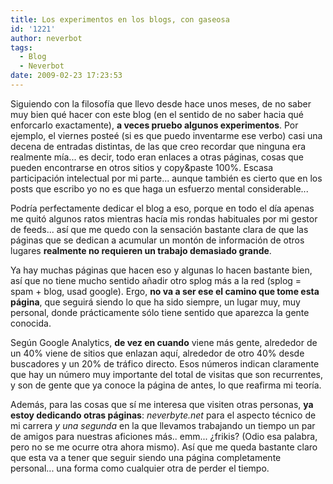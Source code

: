 ```yaml
---
title: Los experimentos en los blogs, con gaseosa
id: '1221'
author: neverbot
tags:
  - Blog
  - Neverbot
date: 2009-02-23 17:23:53
---
```


Siguiendo con la filosofía que llevo desde hace unos meses, de no saber muy bien qué hacer con este blog (en el sentido de no saber hacia qué enforcarlo exactamente), **a veces pruebo algunos experimentos**. Por ejemplo, el viernes posteé (si es que puedo inventarme ese verbo) casi una decena de entradas distintas, de las que creo recordar que ninguna era realmente mía... es decir, todo eran enlaces a otras páginas, cosas que pueden encontrarse en otros sitios y copy&paste 100%. Escasa participación intelectual por mi parte... aunque también es cierto que en los posts que escribo yo no es que haga un esfuerzo mental considerable...

Podría perfectamente dedicar el blog a eso, porque en todo el día apenas me quitó algunos ratos mientras hacía mis rondas habituales por mi gestor de feeds... así que me quedo con la sensación bastante clara de que las páginas que se dedican a acumular un montón de información de otros lugares **realmente no requieren un trabajo demasiado grande**.

Ya hay muchas páginas que hacen eso y algunas lo hacen bastante bien, así que no tiene mucho sentido añadir otro splog más a la red (splog = spam + blog, usad google). Ergo, **no va a ser ese el camino que tome esta página**, que seguirá siendo lo que ha sido siempre, un lugar muy, muy personal, donde prácticamente sólo tiene sentido que aparezca la gente conocida.

Según Google Analytics, **de vez en cuando** viene más gente, alrededor de un 40% viene de sitios que enlazan aquí, alrededor de otro 40% desde buscadores y un 20% de tráfico directo. Esos números indican claramente que hay un número muy importante del total de visitas que son recurrentes, y son de gente que ya conoce la página de antes, lo que reafirma mi teoría.

Además, para las cosas que sí me interesa que visiten otras personas, **ya estoy dedicando otras páginas**: _neverbyte.net_ para el aspecto técnico de mi carrera _y una segunda_ en la que llevamos trabajando un tiempo un par de amigos para nuestras aficiones más.. emm... ¿frikis? (Odio esa palabra, pero no se me ocurre otra ahora mismo). Así que me queda bastante claro que esta va a tener que seguir siendo una página completamente personal... una forma como cualquier otra de perder el tiempo.
